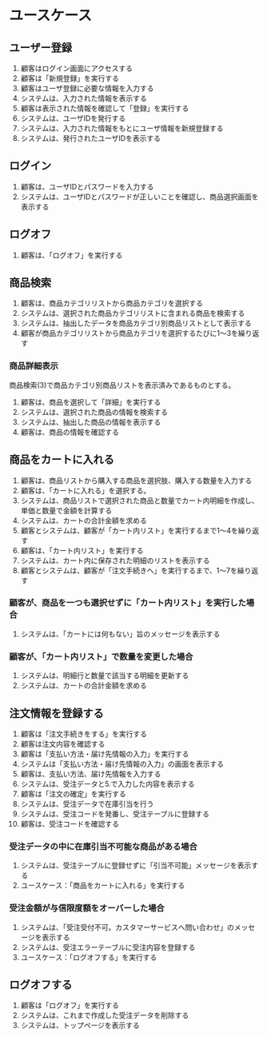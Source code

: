 # ユースケース

## ユーザー登録

1. 顧客はログイン画面にアクセスする
2. 顧客は「新規登録」を実行する
3. 顧客はユーザ登録に必要な情報を入力する
4. システムは、入力された情報を表示する
5. 顧客は表示された情報を確認して「登録」を実行する
6. システムは、ユーザIDを発行する
7. システムは、入力された情報をもとにユーザ情報を新規登録する
8. システムは、発行されたユーザIDを表示する


## ログイン

1. 顧客は、ユーザIDとパスワードを入力する
2. システムは、ユーザIDとパスワードが正しいことを確認し、商品選択画面を表示する

## ログオフ

1. 顧客は、「ログオフ」を実行する

## 商品検索

1. 顧客は、商品カテゴリリストから商品カテゴリを選択する
2. システムは、選択された商品カテゴリリストに含まれる商品を検索する
3. システムは、抽出したデータを商品カテゴリ別商品リストとして表示する
4. 顧客が商品カテゴリリストから商品カテゴリを選択するたびに1〜3を繰り返す

### 商品詳細表示

商品検索(3)で商品カテゴリ別商品リストを表示済みであるものとする。

1. 顧客は、商品を選択して「詳細」を実行する
2. システムは、選択された商品の情報を検索する
3. システムは、抽出した商品の情報を表示する
4. 顧客は、商品の情報を確認する

## 商品をカートに入れる

1. 顧客は、商品リストから購入する商品を選択肢、購入する数量を入力する
2. 顧客は、「カートに入れる」を選択する。
4. システムは、商品リストで選択された商品と数量でカート内明細を作成し、単価と数量で金額を計算する
5. システムは、カートの合計金額を求める
6. 顧客とシステムは、顧客が「カート内リスト」を実行するまで1〜4を繰り返す
7. 顧客は、「カート内リスト」を実行する
8. システムは、カート内に保存された明細のリストを表示する
9. 顧客とシステムは、顧客が「注文手続きへ」を実行するまで、1〜7を繰り返す

### 顧客が、商品を一つも選択せずに「カート内リスト」を実行した場合

1. システムは、「カートには何もない」旨のメッセージを表示する

### 顧客が、「カート内リスト」で数量を変更した場合

1. システムは、明細行と数量で該当する明細を更新する
2. システムは、カートの合計金額を求める

## 注文情報を登録する

1. 顧客は「注文手続きをする」を実行する
2. 顧客は注文内容を確認する
3. 顧客は「支払い方法・届け先情報の入力」を実行する
4. システムは「支払い方法・届け先情報の入力」の画面を表示する
5. 顧客は、支払い方法、届け先情報を入力する
6. システムは、受注データと5.で入力した内容を表示する
7. 顧客は「注文の確定」を実行する
8. システムは、受注データで在庫引当を行う
9. システムは、受注コードを発番し、受注テーブルに登録する
10. 顧客は、受注コードを確認する

### 受注データの中に在庫引当不可能な商品がある場合

1. システムは、受注テーブルに登録せずに「引当不可能」メッセージを表示する
2. ユースケース：「商品をカートに入れる」を実行する

### 受注金額が与信限度額をオーバーした場合

1. システムは、「受注受付不可。カスタマーサービスへ問い合わせ」のメッセージを表示する
2. システムは、受注エラーテーブルに受注内容を登録する
3. ユースケース：「ログオフする」を実行する

## ログオフする

1. 顧客は「ログオフ」を実行する
2. システムは、これまで作成した受注データを削除する
3. システムは、トップページを表示する


